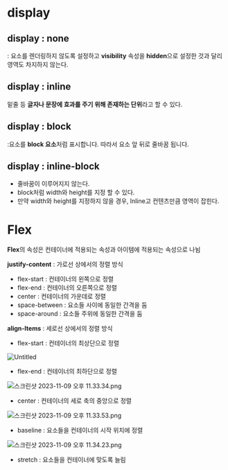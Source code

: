 # display

## display : none

: 요소를 렌더링하지 않도록 설정하고 **visibility** 속성을 **hidden**으로 설정한 것과 달리 영역도 차지하지 않는다.

## display : inline

밑줄 등 **글자나 문장에 효과를 주기 위해 존재하는 단위**라고 할 수 있다.

## display : block

:요소를 **block 요소**처럼 표시합니다. 따라서 요소 앞 뒤로 줄바꿈 됩니다.

## display : inline-block

- 줄바꿈이 이루어지지 않는다.
- block처럼 width와 height를 지정 할 수 있다.
- 만약 width와 height를 지정하지 않을 경우, lnline고 컨텐츠만큼 영역이 잡힌다.

# Flex

**Flex**의 속성은 컨테이너에 적용되는 속성과 아이템에 적용되는 속성으로 나뉨

**justify-content** : 가로선 상에서의 정렬 방식

- flex-start : 컨테이너의 왼쪽으로 정렬
- flex-end : 컨테이너의 오른쪽으로 정렬
- center : 컨테이너의 가운데로 정렬
- space-between : 요소들 사이에 동일한 간격을 둠
- space-around : 요소들 주위에 동일한 간격을 둠

**align-ltems** : 세로선 상에서의 정렬 방식

- flex-start : 컨테이너의 최상단으로 정렬

![Untitled](https://prod-files-secure.s3.us-west-2.amazonaws.com/697b658c-e5eb-4d9c-9536-97d4f05003d4/168c8e20-5a53-461f-8265-e27e7bff6f5e/Untitled.png)

- flex-end : 컨테이너의 최하단으로 정렬

![스크린샷 2023-11-09 오후 11.33.34.png](https://prod-files-secure.s3.us-west-2.amazonaws.com/697b658c-e5eb-4d9c-9536-97d4f05003d4/249b2f63-0a39-4cf9-89ca-a16f310cbd34/%E1%84%89%E1%85%B3%E1%84%8F%E1%85%B3%E1%84%85%E1%85%B5%E1%86%AB%E1%84%89%E1%85%A3%E1%86%BA_2023-11-09_%E1%84%8B%E1%85%A9%E1%84%92%E1%85%AE_11.33.34.png)

- center : 컨테이너의 세로 축의 중앙으로 정렬

![스크린샷 2023-11-09 오후 11.33.53.png](https://prod-files-secure.s3.us-west-2.amazonaws.com/697b658c-e5eb-4d9c-9536-97d4f05003d4/70d7f0b9-6b87-4f9f-b480-ad43e53ac498/%E1%84%89%E1%85%B3%E1%84%8F%E1%85%B3%E1%84%85%E1%85%B5%E1%86%AB%E1%84%89%E1%85%A3%E1%86%BA_2023-11-09_%E1%84%8B%E1%85%A9%E1%84%92%E1%85%AE_11.33.53.png)

- baseline : 요소들을 컨테이너의 시작 위치에 정렬

![스크린샷 2023-11-09 오후 11.34.23.png](https://prod-files-secure.s3.us-west-2.amazonaws.com/697b658c-e5eb-4d9c-9536-97d4f05003d4/915c28a2-d6ed-4f6d-94d8-5fe37580eeb9/%E1%84%89%E1%85%B3%E1%84%8F%E1%85%B3%E1%84%85%E1%85%B5%E1%86%AB%E1%84%89%E1%85%A3%E1%86%BA_2023-11-09_%E1%84%8B%E1%85%A9%E1%84%92%E1%85%AE_11.34.23.png)

- stretch : 요소들을 컨테이너에 맞도록 늘림